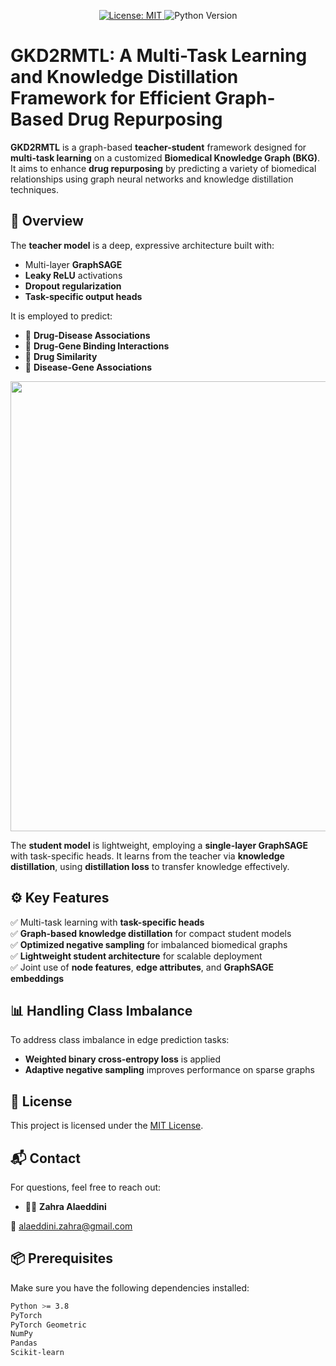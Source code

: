 <p align="center">
  <a href="LICENSE">
    <img src="https://img.shields.io/badge/License-MIT-green.svg" alt="License: MIT">
  </a>
  <img src="https://img.shields.io/badge/Python-3.8%2B-orange" alt="Python Version">
</p>


# GKD2RMTL: A Multi-Task Learning and Knowledge Distillation Framework for Efficient Graph-Based Drug Repurposing

**GKD2RMTL** is a graph-based **teacher-student** framework designed for **multi-task learning** on a customized **Biomedical Knowledge Graph (BKG)**. It aims to enhance **drug repurposing** by predicting a variety of biomedical relationships using graph neural networks and knowledge distillation techniques.

## 🧠 Overview

The **teacher model** is a deep, expressive architecture built with:
- Multi-layer **GraphSAGE**
- **Leaky ReLU** activations
- **Dropout regularization**
- **Task-specific output heads**

It is employed to predict:
- 🧪 **Drug-Disease Associations**  
- 🧬 **Drug-Gene Binding Interactions**  
- 💊 **Drug Similarity**  
- 🧫 **Disease-Gene Associations**

<p align="center">
  <img src="https://github.com/user-attachments/assets/9006f4c5-16f7-4b68-93d4-a885426a48ba" alt="GKD2RMTL Architecture" width="1280" height="720"/>
</p>

The **student model** is lightweight, employing a **single-layer GraphSAGE** with task-specific heads. It learns from the teacher via **knowledge distillation**, using **distillation loss** to transfer knowledge effectively.

## ⚙️ Key Features

✅ Multi-task learning with **task-specific heads**  
✅ **Graph-based knowledge distillation** for compact student models  
✅ **Optimized negative sampling** for imbalanced biomedical graphs  
✅ **Lightweight student architecture** for scalable deployment  
✅ Joint use of **node features**, **edge attributes**, and **GraphSAGE embeddings**

## 📊 Handling Class Imbalance

To address class imbalance in edge prediction tasks:
- **Weighted binary cross-entropy loss** is applied
- **Adaptive negative sampling** improves performance on sparse graphs

## 📝 License
This project is licensed under the [MIT License](LICENSE).

## 📬 Contact
For questions, feel free to reach out:

- 👩‍💻 **Zahra Alaeddini**
  
📧 alaeddini.zahra@gmail.com

## 📦 Prerequisites

Make sure you have the following dependencies installed:

```bash
Python >= 3.8  
PyTorch
PyTorch Geometric 
NumPy  
Pandas  
Scikit-learn
